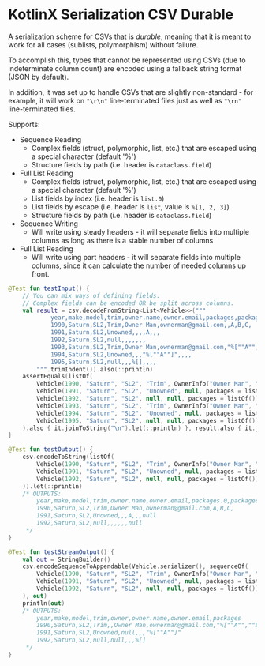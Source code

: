 # KotlinX Serialization CSV Durable

A serialization scheme for CSVs that is *durable*, meaning that it is meant to work for all cases (sublists, polymorphism) without failure.

To accomplish this, types that cannot be represented using CSVs (due to indeterminate column count) are encoded using a fallback string format (JSON by default).

In addition, it was set up to handle CSVs that are slightly non-standard - for example, it will work on `"\r\n"` line-terminated files just as well as `"\rn"` line-terminated files.

Supports:

- Sequence Reading
  - Complex fields (struct, polymorphic, list, etc.) that are escaped using a special character (default '%')
  - Structure fields by path (i.e. header is `dataclass.field`)
- Full List Reading
    - Complex fields (struct, polymorphic, list, etc.) that are escaped using a special character (default '%')
    - List fields by index (i.e. header is `list.0`)
    - List fields by escape (i.e. header is `list`, value is `%[1, 2, 3]`)
    - Structure fields by path (i.e. header is `dataclass.field`)
- Sequence Writing
  - Will write using steady headers - it will separate fields into multiple columns as long as there is a stable number of columns 
- Full List Reading
  - Will write using part headers - it will separate fields into multiple columns, since it can calculate the number of needed columns up front.

```kotlin
@Test fun testInput() {
    // You can mix ways of defining fields.
    // Complex fields can be encoded OR be split across columns.
    val result = csv.decodeFromString<List<Vehicle>>("""
            year,make,model,trim,owner.name,owner.email,packages,packages.0,packages.1,packages.2,owner
            1990,Saturn,SL2,Trim,Owner Man,ownerman@gmail.com,,A,B,C,
            1991,Saturn,SL2,Unowned,,,,A,,,
            1992,Saturn,SL2,null,,,,,,,
            1993,Saturn,SL2,Trim,Owner Man,ownerman@gmail.com,"%[""A"",""B"",""C""]",,,,
            1994,Saturn,SL2,Unowned,,,"%[""A""]",,,,
            1995,Saturn,SL2,null,,,%[],,,,
        """.trimIndent()).also(::println)
    assertEquals(listOf(
        Vehicle(1990, "Saturn", "SL2", "Trim", OwnerInfo("Owner Man", "ownerman@gmail.com"), packages = listOf("A", "B", "C")),
        Vehicle(1991, "Saturn", "SL2", "Unowned", null, packages = listOf("A")),
        Vehicle(1992, "Saturn", "SL2", null, null, packages = listOf()),
        Vehicle(1993, "Saturn", "SL2", "Trim", OwnerInfo("Owner Man", "ownerman@gmail.com"), packages = listOf("A", "B", "C")),
        Vehicle(1994, "Saturn", "SL2", "Unowned", null, packages = listOf("A")),
        Vehicle(1995, "Saturn", "SL2", null, null, packages = listOf()),
    ).also { it.joinToString("\n").let(::println) }, result.also { it.joinToString("\n").let(::println) })
}

@Test fun testOutput() {
    csv.encodeToString(listOf(
        Vehicle(1990, "Saturn", "SL2", "Trim", OwnerInfo("Owner Man", "ownerman@gmail.com"), packages = listOf("A", "B", "C")),
        Vehicle(1991, "Saturn", "SL2", "Unowned", null, packages = listOf("A")),
        Vehicle(1992, "Saturn", "SL2", null, null, packages = listOf()),
    )).let(::println)
    /* OUTPUTS:
        year,make,model,trim,owner.name,owner.email,packages.0,packages.1,packages.2,owner
        1990,Saturn,SL2,Trim,Owner Man,ownerman@gmail.com,A,B,C,
        1991,Saturn,SL2,Unowned,,,A,,,null
        1992,Saturn,SL2,null,,,,,,null
     */
}

@Test fun testStreamOutput() {
    val out = StringBuilder()
    csv.encodeSequenceToAppendable(Vehicle.serializer(), sequenceOf(
        Vehicle(1990, "Saturn", "SL2", "Trim", OwnerInfo("Owner Man", "ownerman@gmail.com"), packages = listOf("A", "B", "C")),
        Vehicle(1991, "Saturn", "SL2", "Unowned", null, packages = listOf("A")),
        Vehicle(1992, "Saturn", "SL2", null, null, packages = listOf()),
    ), out)
    println(out)
    /* OUTPUTS:
        year,make,model,trim,owner,owner.name,owner.email,packages
        1990,Saturn,SL2,Trim,,Owner Man,ownerman@gmail.com,"%[""A"",""B"",""C""]"
        1991,Saturn,SL2,Unowned,null,,,"%[""A""]"
        1992,Saturn,SL2,null,null,,,%[]
     */
}
```
